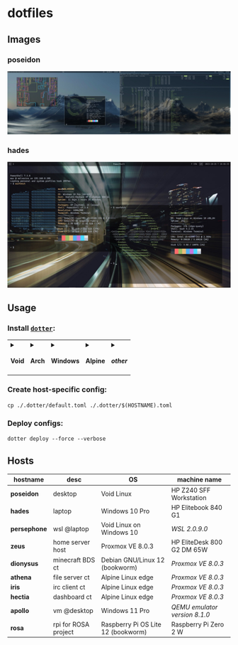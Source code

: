 # dotfiles

## Images

### poseidon

![poseidon](./images/poseidon.jpg)

### hades

![hades](./images/hades.jpg)

## Usage

### Install [`dotter`](https://github.com/SuperCuber/dotter):

<table>
  <tr>
    <td>
      <details><summary><h4>Void</h4></summary><pre># cd ~/source/void-packages<br># git checkout add_dotter<br>./xbps-src pkg dotter<br>xi -y dotter</pre></details>
    </td>
    <td>
      <details><summary><h4>Arch</h4></summary><pre>yay -S dotter-rs-bin</pre></details>
    </td>
    <td>
      <details><summary><h4>Windows</h4></summary><pre>scoop install dotter</pre></details>
    </td>
    <td>
      <details><summary><h4>Alpine</h4></summary><pre>apk add wget<br>wget https://github.com/SuperCuber/dotter/releases/latest/download/dotter<br>mv ./dotter /usr/local/bin/<br>chmod 755 /usr/local/bin/dotter</pre></details>
    </td>
    <td>
      <details><summary><h4><i>other</i></h4></summary><pre>wget https://github.com/SuperCuber/dotter/releases/download/v0.13.0/dotter<br>sudo mv ./dotter /usr/local/bin/<br>sudo chmod 755 /usr/local/bin/dotter</pre></details>
    </td>
  </tr>
</table>

### Create host-specific config:

```shell
cp ./.dotter/default.toml ./.dotter/$(HOSTNAME).toml
```

### Deploy configs:

```shell
dotter deploy --force --verbose
```

## Hosts

| hostname             | desc                  | OS                                    | machine name                  |
| -------------------- | --------------------- | ------------------------------------- | ----------------------------- |
| **poseidon**         | desktop               | Void Linux                            | HP Z240 SFF Workstation       |
| **hades**            | laptop                | Windows 10 Pro                        | HP Elitebook 840 G1           |
| **persephone**       | wsl @laptop           | Void Linux on Windows 10              | *WSL 2.0.9.0*                 |
| **zeus**             | home server host      | Proxmox VE 8.0.3                      | HP EliteDesk 800 G2 DM 65W    |
| **dionysus**         | minecraft BDS ct      | Debian GNU/Linux 12 (bookworm)        | *Proxmox VE 8.0.3*            |
| **athena**           | file server ct        | Alpine Linux edge                     | *Proxmox VE 8.0.3*            |
| **iris**             | irc client ct         | Alpine Linux edge                     | *Proxmox VE 8.0.3*            |
| **hectia**           | dashboard ct          | Alpine Linux edge                     | *Proxmox VE 8.0.3*            |
| **apollo**           | vm @desktop           | Windows 11 Pro                        | *QEMU emulator version 8.1.0* |
| **rosa**             | rpi for ROSA project  | Raspberry Pi OS Lite 12 (bookworm)    | Raspberry Pi Zero 2 W         |
